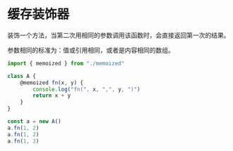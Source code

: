 # 缓存装饰器
装饰一个方法，当第二次用相同的参数调用该函数时，会直接返回第一次的结果。

参数相同的标准为：值或引用相同，或者是内容相同的数组。

```ts demo
import { memoized } from "./memoized"

class A {
	@memoized fn(x, y) {
		console.log("fn(", x, ",", y, ")")
		return x + y
	}
}

const a = new A()
a.fn(1, 2)
a.fn(1, 2)
a.fn(1, 3)
```